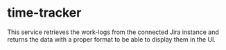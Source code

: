 # time-tracker
This service retrieves the work-logs from the connected Jira instance and returns the data with a proper format to be able to display them in the UI.
